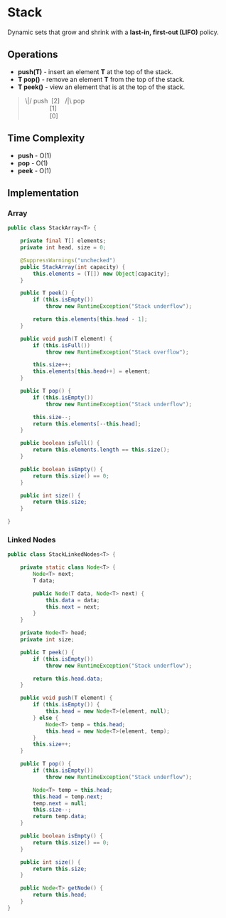 # Stack

Dynamic sets that grow and shrink with a **last-in, first-out (LIFO)** policy.

## Operations

- **push(T)** - insert an element **T** at the top of the stack.
- **T pop()** - remove an element **T** from the top of the stack.
- **T peek()** - view an element that is at the top of the stack.

> \\|/ push&nbsp;&nbsp;[2]&nbsp;&nbsp;&nbsp;/|\ pop  
> &nbsp;&nbsp;&nbsp;&nbsp;&nbsp;&nbsp;&nbsp;&nbsp;&nbsp;&nbsp;&nbsp;&nbsp;&nbsp;&nbsp;[1]  
> &nbsp;&nbsp;&nbsp;&nbsp;&nbsp;&nbsp;&nbsp;&nbsp;&nbsp;&nbsp;&nbsp;&nbsp;&nbsp;&nbsp;[0]

## Time Complexity

- **push** - O(1)
- **pop** - O(1)
- **peek** - O(1)

## Implementation

### Array

```java
public class StackArray<T> {

    private final T[] elements;
    private int head, size = 0;

    @SuppressWarnings("unchecked")
    public StackArray(int capacity) {
        this.elements = (T[]) new Object[capacity];
    }

    public T peek() {
        if (this.isEmpty())
            throw new RuntimeException("Stack underflow");

        return this.elements[this.head - 1];
    }

    public void push(T element) {
        if (this.isFull())
            throw new RuntimeException("Stack overflow");

        this.size++;
        this.elements[this.head++] = element;
    }

    public T pop() {
        if (this.isEmpty())
            throw new RuntimeException("Stack underflow");

        this.size--;
        return this.elements[--this.head];
    }

    public boolean isFull() {
        return this.elements.length == this.size();
    }

    public boolean isEmpty() {
        return this.size() == 0;
    }

    public int size() {
        return this.size;
    }

}
```

### Linked Nodes

```java
public class StackLinkedNodes<T> {

    private static class Node<T> {
        Node<T> next;
        T data;

        public Node(T data, Node<T> next) {
            this.data = data;
            this.next = next;
        }
    }

    private Node<T> head;
    private int size;

    public T peek() {
        if (this.isEmpty())
            throw new RuntimeException("Stack underflow");

        return this.head.data;
    }

    public void push(T element) {
        if (this.isEmpty()) {
            this.head = new Node<T>(element, null);
        } else {
            Node<T> temp = this.head;
            this.head = new Node<T>(element, temp);
        }
        this.size++;
    }

    public T pop() {
        if (this.isEmpty())
            throw new RuntimeException("Stack underflow");

        Node<T> temp = this.head;
        this.head = temp.next;
        temp.next = null;
        this.size--;
        return temp.data;
    }

    public boolean isEmpty() {
        return this.size() == 0;
    }

    public int size() {
        return this.size;
    }

    public Node<T> getNode() {
        return this.head;
    }
}
```